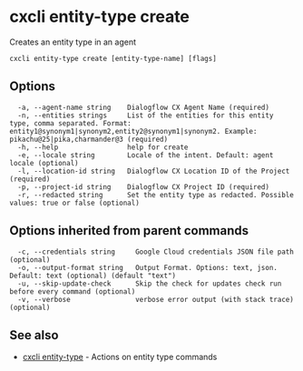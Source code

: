 # cxcli entity-type create

Creates an entity type in an agent

```
cxcli entity-type create [entity-type-name] [flags]
```

## Options

```
  -a, --agent-name string    Dialogflow CX Agent Name (required)
  -n, --entities strings     List of the entities for this entity type, comma separated. Format: entity1@synonym1|synonym2,entity2@synonym1|synonym2. Example: pikachu@25|pika,charmander@3 (required)
  -h, --help                 help for create
  -e, --locale string        Locale of the intent. Default: agent locale (optional)
  -l, --location-id string   Dialogflow CX Location ID of the Project (required)
  -p, --project-id string    Dialogflow CX Project ID (required)
  -r, --redacted string      Set the entity type as redacted. Possible values: true or false (optional)
```

## Options inherited from parent commands

```
  -c, --credentials string     Google Cloud credentials JSON file path (optional)
  -o, --output-format string   Output Format. Options: text, json. Default: text (optional) (default "text")
  -u, --skip-update-check      Skip the check for updates check run before every command (optional)
  -v, --verbose                verbose error output (with stack trace) (optional)
```

## See also

* [cxcli entity-type](/cmd/cxcli_entity-type/)	 - Actions on entity type commands

